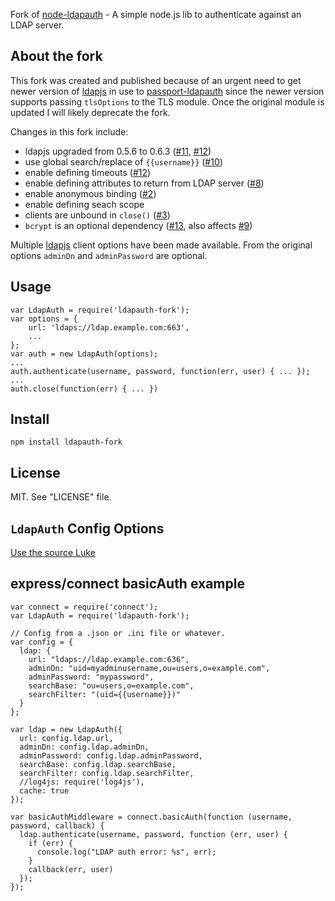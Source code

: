 Fork of [node-ldapauth](https://github.com/trentm/node-ldapauth) - A simple node.js lib to authenticate against an LDAP server.

## About the fork

This fork was created and published because of an urgent need to get newer
version of [ldapjs](http://ldapjs.org/) in use to
[passport-ldapauth](https://github.com/vesse/passport-ldapauth) since the newer
version supports passing `tlsOptions` to the TLS module. Once the original
module is updated I will likely deprecate the fork.

Changes in this fork include:

* ldapjs upgraded from 0.5.6 to 0.6.3 ([#11](https://github.com/trentm/node-ldapauth/issues/11), [#12](https://github.com/trentm/node-ldapauth/issues/12))
* use global search/replace of `{{username}}` ([#10](https://github.com/trentm/node-ldapauth/issues/10))
* enable defining timeouts ([#12](https://github.com/trentm/node-ldapauth/issues/12))
* enable defining attributes to return from LDAP server ([#8](https://github.com/trentm/node-ldapauth/issues/10))
* enable anonymous binding ([#2](https://github.com/trentm/node-ldapauth/issues/2))
* enable defining seach scope
* clients are unbound in `close()` ([#3](https://github.com/trentm/node-ldapauth/issues/3))
* `bcrypt` is an optional dependency ([#13](https://github.com/trentm/node-ldapauth/pull/13), also affects [#9](https://github.com/trentm/node-ldapauth/issues/9))

Multiple [ldapjs](http://ldapjs.org/) client options have been made available. From the original options `adminDn` and `adminPassword` are optional.

## Usage

    var LdapAuth = require('ldapauth-fork');
    var options = {
        url: 'ldaps://ldap.example.com:663',
        ...
    };
    var auth = new LdapAuth(options);
    ...
    auth.authenticate(username, password, function(err, user) { ... });
    ...
    auth.close(function(err) { ... })


## Install

    npm install ldapauth-fork


## License

MIT. See "LICENSE" file.


## `LdapAuth` Config Options

[Use the source Luke](https://github.com/vesse/node-ldapauth-fork/blob/master/lib/ldapauth.js#L25-81)


## express/connect basicAuth example

    var connect = require('connect');
    var LdapAuth = require('ldapauth-fork');

    // Config from a .json or .ini file or whatever.
    var config = {
      ldap: {
        url: "ldaps://ldap.example.com:636",
        adminDn: "uid=myadminusername,ou=users,o=example.com",
        adminPassword: "mypassword",
        searchBase: "ou=users,o=example.com",
        searchFilter: "(uid={{username}})"
      }
    };

    var ldap = new LdapAuth({
      url: config.ldap.url,
      adminDn: config.ldap.adminDn,
      adminPassword: config.ldap.adminPassword,
      searchBase: config.ldap.searchBase,
      searchFilter: config.ldap.searchFilter,
      //log4js: require('log4js'),
      cache: true
    });

    var basicAuthMiddleware = connect.basicAuth(function (username, password, callback) {
      ldap.authenticate(username, password, function (err, user) {
        if (err) {
          console.log("LDAP auth error: %s", err);
        }
        callback(err, user)
      });
    });
